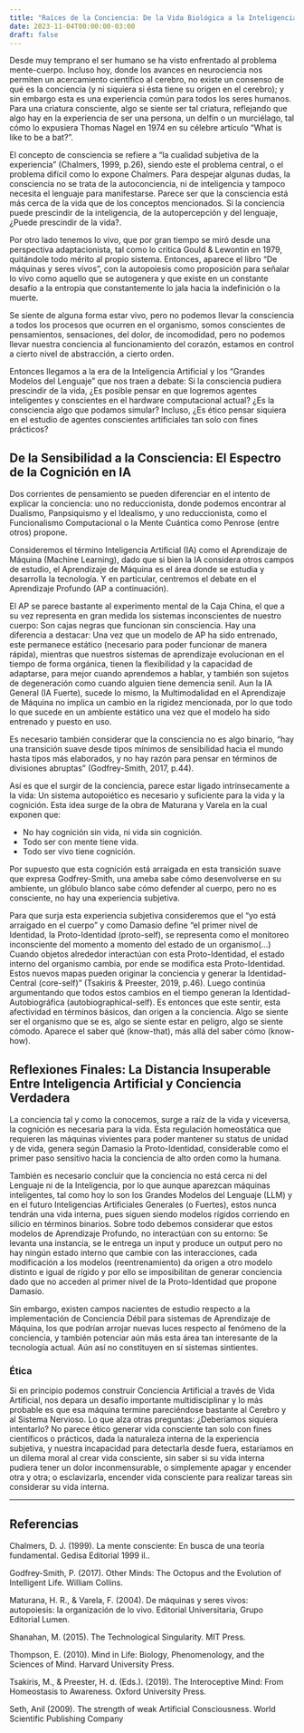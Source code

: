 ```yaml
---
title: "Raíces de la Conciencia: De la Vida Biológica a la Inteligencia Artificial"
date: 2023-11-04T00:00:00-03:00
draft: false
---
```


Desde muy temprano el ser humano se ha visto enfrentado al problema mente-cuerpo. Incluso hoy, donde los avances en neurociencia nos permiten un acercamiento científico al cerebro, no existe un consenso de qué es la conciencia (y ni siquiera si ésta tiene su origen en el cerebro); y sin embargo esta es una experiencia común para todos los seres humanos. Para una criatura consciente, algo se siente ser tal criatura, reflejando que algo hay en la experiencia de ser una persona, un delfín o un murciélago, tal cómo lo expusiera Thomas Nagel en 1974 en su célebre artículo “What is like to be a bat?”.

El concepto de consciencia se refiere a “la cualidad subjetiva de la experiencia” (Chalmers, 1999, p.26), siendo este el problema central, o el problema difícil como lo expone Chalmers. Para despejar algunas dudas, la consciencia no se trata de la autoconciencia, ni de inteligencia y tampoco necesita el lenguaje para manifestarse. Parece ser que la consciencia está más cerca de la vida que de los conceptos mencionados. Si la conciencia puede prescindir de la inteligencia, de la autopercepción y del lenguaje, ¿Puede prescindir de la vida?.

Por otro lado tenemos lo vivo, que por gran tiempo se miró desde una perspectiva adaptacionista, tal como lo critica Gould & Lewontin en 1979, quitándole todo mérito al propio sistema. Entonces, aparece el libro “De máquinas y seres vivos”, con la autopoiesis como proposición para señalar lo vivo como aquello que se autogenera y que existe en un constante desafío a la entropía que constantemente lo jala hacia la indefinición o la muerte.

Se siente de alguna forma estar vivo, pero no podemos llevar la consciencia a todos los procesos que ocurren en el organismo, somos conscientes de pensamientos, sensaciones, del dolor, de incomodidad, pero no podemos llevar nuestra conciencia al funcionamiento del corazón, estamos en control a cierto nivel de abstracción, a cierto orden.

Entonces llegamos a la era de la Inteligencia Artificial y los “Grandes Modelos del Lenguaje” que nos traen a debate: Si la consciencia pudiera prescindir de la vida, ¿Es posible pensar en que logremos agentes inteligentes y conscientes en el hardware computacional actual? ¿Es la consciencia algo que podamos simular? Incluso, ¿Es ético pensar siquiera en el estudio de agentes conscientes artificiales tan solo con fines prácticos?

## De la Sensibilidad a la Consciencia: El Espectro de la Cognición en IA

Dos corrientes de pensamiento se pueden diferenciar en el intento de explicar la conciencia: uno no reduccionista, donde podemos encontrar al Dualismo, Panpsiquismo y el Idealismo, y uno reduccionista, como el Funcionalismo Computacional o la Mente Cuántica como Penrose (entre otros) propone.

Consideremos el término Inteligencia Artificial (IA) como el Aprendizaje de Máquina (Machine Learning), dado que si bien la IA considera otros campos de estudio, el Aprendizaje de Máquina es el área donde se estudia y desarrolla la tecnología. Y en particular, centremos el debate en el Aprendizaje Profundo (AP a continuación).

El AP se parece bastante al experimento mental de la Caja China, el que a su vez representa en gran medida los sistemas inconscientes de nuestro cuerpo: Son cajas negras que funcionan sin consciencia. Hay una diferencia a destacar: Una vez que un modelo de AP ha sido entrenado, este permanece estático (necesario para poder funcionar de manera rápida), mientras que nuestros sistemas de aprendizaje evolucionan en el tiempo de forma orgánica, tienen la flexibilidad y la capacidad de adaptarse, para mejor cuando aprendemos a hablar, y también son sujetos de degeneración como cuando alguien tiene demencia senil. Aun la IA General (IA Fuerte), sucede lo mismo, la Multimodalidad en el Aprendizaje de Máquina no implica un cambio en la rigidez mencionada, por lo que todo lo que sucede en un ambiente estático una vez que el modelo ha sido entrenado y puesto en uso.

Es necesario también considerar que la consciencia no es algo binario, “hay una transición suave desde tipos mínimos de sensibilidad hacia el mundo hasta tipos más elaborados, y no hay razón para pensar en términos de divisiones abruptas” (Godfrey-Smith, 2017, p.44).

Así es que el surgir de la conciencia, parece estar ligado intrínsecamente a la vida: Un sistema autopoiético es necesario y suficiente para la vida y la cognición. Esta idea surge de la obra de Maturana y Varela en la cual exponen que:

- No hay cognición sin vida, ni vida sin cognición.
- Todo ser con mente tiene vida.
- Todo ser vivo tiene cognición.

Por supuesto que esta cognición está arraigada en esta transición suave que expresa Godfrey-Smith, una ameba sabe cómo desenvolverse en su ambiente, un glóbulo blanco sabe cómo defender al cuerpo, pero no es consciente, no hay una experiencia subjetiva.

Para que surja esta experiencia subjetiva consideremos que el “yo está arraigado en el cuerpo” y como Damasio define “el primer nivel de Identidad, la Proto-Identidad (proto-self), se representa como el monitoreo inconsciente del momento a momento del estado de un organismo(...) Cuando objetos alrededor interactúan con esta Proto-Identidad, el estado interno del organismo cambia, por ende se modifica esta Proto-Identidad. Estos nuevos mapas pueden originar la conciencia y generar la Identidad-Central (core-self)” (Tsakiris & Preester, 2019, p.46). Luego continúa argumentando que todos estos cambios en el tiempo generan la Identidad-Autobiográfica (autobiographical-self). Es entonces que este sentir, esta afectividad en términos básicos, dan origen a la conciencia. Algo se siente ser el organismo que se es, algo se siente estar en peligro, algo se siente cómodo. Aparece el saber qué (know-that), más allá del saber cómo (know-how).

## Reflexiones Finales: La Distancia Insuperable Entre Inteligencia Artificial y Conciencia Verdadera

La conciencia tal y como la conocemos, surge a raíz de la vida y viceversa, la cognición es necesaria para la vida. Esta regulación homeostática que requieren las máquinas vivientes para poder mantener su status de unidad y de vida, genera según Damasio la Proto-Identidad, considerable como el primer paso sensitivo hacia la conciencia de alto orden como la humana.

También es necesario concluir que la conciencia no está cerca ni del Lenguaje ni de la Inteligencia, por lo que aunque aparezcan máquinas inteligentes, tal como hoy lo son los Grandes Modelos del Lenguaje (LLM) y en el futuro Inteligencias Artificiales Generales (o Fuertes), estos nunca tendrán una vida interna, pues siguen siendo modelos rígidos corriendo en silicio en términos binarios.
Sobre todo debemos considerar que estos modelos de Aprendizaje Profundo, no interactúan con su entorno: Se levanta una instancia, se le entrega un input y produce un output pero no hay ningún estado interno que cambie con las interacciones, cada modificación a los modelos (reentrenamiento) da origen a otro modelo distinto e igual de rígido y por ello se imposibilitan de generar conciencia dado que no acceden al primer nivel de la Proto-Identidad que propone Damasio.

Sin embargo, existen campos nacientes de estudio respecto a la implementación de Conciencia Débil para sistemas de Aprendizaje de Máquina, los que podrían arrojar nuevas luces respecto al fenómeno de la conciencia, y también potenciar aún más esta área tan interesante de la tecnología actual. Aún así no constituyen en sí sistemas sintientes.

### Ética

Si en principio podemos construir Conciencia Artificial a través de Vida Artificial, nos depara un desafío importante multidisciplinar y lo más probable es que esa máquina termine pareciéndose bastante al Cerebro y al Sistema Nervioso. Lo que alza otras preguntas: ¿Deberíamos siquiera intentarlo? No parece ético generar vida consciente tan solo con fines científicos o prácticos, dada la naturaleza interna de la experiencia subjetiva, y nuestra incapacidad para detectarla desde fuera, estaríamos en un dilema moral al crear vida consciente, sin saber si su vida interna pudiera tener un dolor inconmensurable, o simplemente apagar y encender otra y otra; o esclavizarla, encender vida consciente para realizar tareas sin considerar su vida interna.

---

##  Referencias

Chalmers, D. J. (1999). La mente consciente: En busca de una teoría fundamental. Gedisa Editorial 1999 il..

Godfrey-Smith, P. (2017). Other Minds: The Octopus and the Evolution of Intelligent Life. William Collins.

Maturana, H. R., & Varela, F. (2004). De máquinas y seres vivos: autopoiesis: la organización de lo vivo. Editorial Universitaria, Grupo Editorial Lumen.

Shanahan, M. (2015). The Technological Singularity. MIT Press.

Thompson, E. (2010). Mind in Life: Biology, Phenomenology, and the Sciences of Mind. Harvard University Press.

Tsakiris, M., & Preester, H. d. (Eds.). (2019). The Interoceptive Mind: From Homeostasis to Awareness. Oxford University Press.

Seth, Anil (2009). The strength of weak Artificial Consciousness. World Scientific Publishing Company
